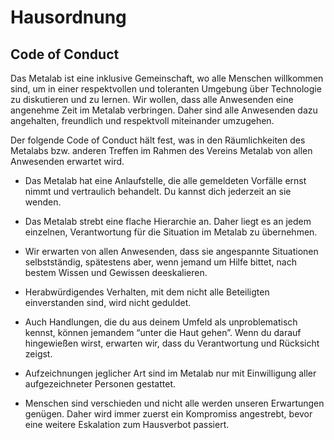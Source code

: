 Hausordnung
===========

Code of Conduct
---------------

Das Metalab ist eine inklusive Gemeinschaft, wo alle Menschen willkommen sind, um in einer respektvollen und toleranten Umgebung über Technologie zu diskutieren und zu lernen. Wir wollen, dass alle Anwesenden eine angenehme  Zeit im Metalab verbringen. Daher sind alle Anwesenden dazu angehalten, freundlich und respektvoll miteinander umzugehen.

Der folgende Code of Conduct hält fest, was in den Räumlichkeiten des Metalabs bzw. anderen Treffen im Rahmen des Vereins Metalab von allen Anwesenden erwartet wird.

* Das Metalab hat eine Anlaufstelle, die alle gemeldeten Vorfälle ernst nimmt und vertraulich behandelt. Du kannst dich jederzeit an sie wenden.

* Das Metalab strebt eine flache Hierarchie an. Daher liegt es an jedem einzelnen, Verantwortung für die Situation im Metalab zu übernehmen.

* Wir erwarten von allen Anwesenden, dass sie angespannte Situationen selbstständig, spätestens aber, wenn jemand um Hilfe bittet, nach bestem Wissen und Gewissen deeskalieren.

* Herabwürdigendes Verhalten, mit dem nicht alle Beteiligten einverstanden sind, wird nicht geduldet.

* Auch Handlungen, die du aus deinem Umfeld als unproblematisch kennst, können jemandem “unter die Haut gehen”. Wenn du darauf hingewießen wirst, erwarten wir, dass du Verantwortung und Rücksicht zeigst.

* Aufzeichnungen jeglicher Art sind im Metalab nur mit Einwilligung aller aufgezeichneter Personen gestattet.

* Menschen sind verschieden und nicht alle werden unseren Erwartungen genügen. Daher wird immer zuerst ein Kompromiss angestrebt, bevor eine weitere Eskalation zum Hausverbot passiert.